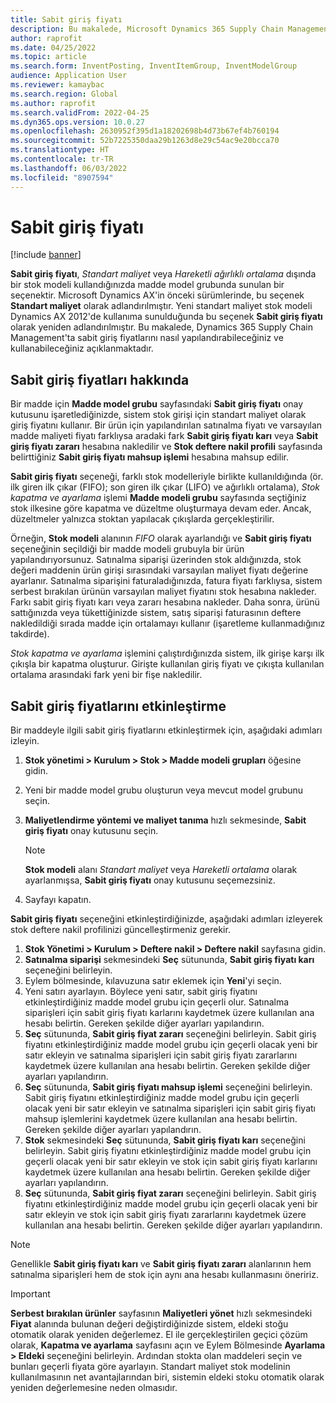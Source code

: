 ```yaml
---
title: Sabit giriş fiyatı
description: Bu makalede, Microsoft Dynamics 365 Supply Chain Management'ta sabit giriş fiyatlarını nasıl yapılandırabileceğiniz ve kullanabileceğiniz açıklanmaktadır.
author: raprofit
ms.date: 04/25/2022
ms.topic: article
ms.search.form: InventPosting, InventItemGroup, InventModelGroup
audience: Application User
ms.reviewer: kamaybac
ms.search.region: Global
ms.author: raprofit
ms.search.validFrom: 2022-04-25
ms.dyn365.ops.version: 10.0.27
ms.openlocfilehash: 2630952f395d1a18202698b4d73b67ef4b760194
ms.sourcegitcommit: 52b7225350daa29b1263d8e29c54ac9e20bcca70
ms.translationtype: HT
ms.contentlocale: tr-TR
ms.lasthandoff: 06/03/2022
ms.locfileid: "8907594"
---
```

# <a name="fixed-receipt-price"></a>Sabit giriş fiyatı

[!include [banner](../includes/banner.md)]

**Sabit giriş fiyatı**, *Standart maliyet* veya *Hareketli ağırlıklı ortalama* dışında bir stok modeli kullandığınızda madde model grubunda sunulan bir seçenektir. Microsoft Dynamics AX'in önceki sürümlerinde, bu seçenek **Standart maliyet** olarak adlandırılmıştır. Yeni standart maliyet stok modeli Dynamics AX 2012'de kullanıma sunulduğunda bu seçenek **Sabit giriş fiyatı** olarak yeniden adlandırılmıştır. Bu makalede, Dynamics 365 Supply Chain Management'ta sabit giriş fiyatlarını nasıl yapılandırabileceğiniz ve kullanabileceğiniz açıklanmaktadır.

## <a name="about-fixed-receipt-prices"></a>Sabit giriş fiyatları hakkında

Bir madde için **Madde model grubu** sayfasındaki **Sabit giriş fiyatı** onay kutusunu işaretlediğinizde, sistem stok girişi için standart maliyet olarak giriş fiyatını kullanır. Bir ürün için yapılandırılan satınalma fiyatı ve varsayılan madde maliyeti fiyatı farklıysa aradaki fark **Sabit giriş fiyatı karı** veya **Sabit giriş fiyatı zararı** hesabına nakledilir ve **Stok deftere nakil profili** sayfasında belirttiğiniz **Sabit giriş fiyatı mahsup işlemi** hesabına mahsup edilir.

**Sabit giriş fiyatı** seçeneği, farklı stok modelleriyle birlikte kullanıldığında (ör. ilk giren ilk çıkar (FIFO); son giren ilk çıkar (LIFO) ve ağırlıklı ortalama), *Stok kapatma ve ayarlama* işlemi **Madde modeli grubu** sayfasında seçtiğiniz stok ilkesine göre kapatma ve düzeltme oluşturmaya devam eder. Ancak, düzeltmeler yalnızca stoktan yapılacak çıkışlarda gerçekleştirilir.

Örneğin, **Stok modeli** alanının *FIFO* olarak ayarlandığı ve **Sabit giriş fiyatı** seçeneğinin seçildiği bir madde modeli grubuyla bir ürün yapılandırıyorsunuz. Satınalma siparişi üzerinden stok aldığınızda, stok değeri maddenin ürün girişi sırasındaki varsayılan maliyet fiyatı değerine ayarlanır. Satınalma siparişini faturaladığınızda, fatura fiyatı farklıysa, sistem serbest bırakılan ürünün varsayılan maliyet fiyatını stok hesabına nakleder. Farkı sabit giriş fiyatı karı veya zararı hesabına nakleder. Daha sonra, ürünü sattığınızda veya tükettiğinizde sistem, satış siparişi faturasının deftere nakledildiği sırada madde için ortalamayı kullanır (işaretleme kullanmadığınız takdirde).

*Stok kapatma ve ayarlama* işlemini çalıştırdığınızda sistem, ilk girişe karşı ilk çıkışla bir kapatma oluşturur. Girişte kullanılan giriş fiyatı ve çıkışta kullanılan ortalama arasındaki fark yeni bir fişe nakledilir.

## <a name="enable-fixed-receipt-prices"></a>Sabit giriş fiyatlarını etkinleştirme

Bir maddeyle ilgili sabit giriş fiyatlarını etkinleştirmek için, aşağıdaki adımları izleyin.

1. **Stok yönetimi \> Kurulum \> Stok \> Madde modeli grupları** öğesine gidin.
2. Yeni bir madde model grubu oluşturun veya mevcut model grubunu seçin.
3. **Maliyetlendirme yöntemi ve maliyet tanıma** hızlı sekmesinde, **Sabit giriş fiyatı** onay kutusunu seçin.

    > [!NOTE]
    > **Stok modeli** alanı *Standart maliyet* veya *Hareketli ortalama* olarak ayarlanmışsa, **Sabit giriş fiyatı** onay kutusunu seçemezsiniz.

4. Sayfayı kapatın.

**Sabit giriş fiyatı** seçeneğini etkinleştirdiğinizde, aşağıdaki adımları izleyerek stok deftere nakil profilinizi güncelleştirmeniz gerekir.

1. **Stok Yönetimi \> Kurulum \> Deftere nakil \> Deftere nakil** sayfasına gidin.
1. **Satınalma siparişi** sekmesindeki **Seç** sütununda, **Sabit giriş fiyatı karı** seçeneğini belirleyin.
1. Eylem bölmesinde, kılavuzuna satır eklemek için **Yeni**'yi seçin.
1. Yeni satırı ayarlayın. Böylece yeni satır, sabit giriş fiyatını etkinleştirdiğiniz madde model grubu için geçerli olur. Satınalma siparişleri için sabit giriş fiyatı karlarını kaydetmek üzere kullanılan ana hesabı belirtin. Gereken şekilde diğer ayarları yapılandırın.
1. **Seç** sütununda, **Sabit giriş fiyat zararı** seçeneğini belirleyin. Sabit giriş fiyatını etkinleştirdiğiniz madde model grubu için geçerli olacak yeni bir satır ekleyin ve satınalma siparişleri için sabit giriş fiyatı zararlarını kaydetmek üzere kullanılan ana hesabı belirtin. Gereken şekilde diğer ayarları yapılandırın.
1. **Seç** sütununda, **Sabit giriş fiyatı mahsup işlemi** seçeneğini belirleyin. Sabit giriş fiyatını etkinleştirdiğiniz madde model grubu için geçerli olacak yeni bir satır ekleyin ve satınalma siparişleri için sabit giriş fiyatı mahsup işlemlerini kaydetmek üzere kullanılan ana hesabı belirtin. Gereken şekilde diğer ayarları yapılandırın.
1. **Stok** sekmesindeki **Seç** sütununda, **Sabit giriş fiyatı karı** seçeneğini belirleyin. Sabit giriş fiyatını etkinleştirdiğiniz madde model grubu için geçerli olacak yeni bir satır ekleyin ve stok için sabit giriş fiyatı karlarını kaydetmek üzere kullanılan ana hesabı belirtin. Gereken şekilde diğer ayarları yapılandırın.
1. **Seç** sütununda, **Sabit giriş fiyat zararı** seçeneğini belirleyin. Sabit giriş fiyatını etkinleştirdiğiniz madde model grubu için geçerli olacak yeni bir satır ekleyin ve stok için sabit giriş fiyatı zararlarını kaydetmek üzere kullanılan ana hesabı belirtin. Gereken şekilde diğer ayarları yapılandırın.

> [!NOTE]
> Genellikle **Sabit giriş fiyatı karı** ve **Sabit giriş fiyatı zararı** alanlarının hem satınalma siparişleri hem de stok için aynı ana hesabı kullanmasını öneririz.

> [!IMPORTANT]
> **Serbest bırakılan ürünler** sayfasının **Maliyetleri yönet** hızlı sekmesindeki **Fiyat** alanında bulunan değeri değiştirdiğinizde sistem, eldeki stoğu otomatik olarak yeniden değerlemez. El ile gerçekleştirilen geçici çözüm olarak, **Kapatma ve ayarlama** sayfasını açın ve Eylem Bölmesinde **Ayarlama \> Eldeki** seçeneğini belirleyin. Ardından stokta olan maddeleri seçin ve bunları geçerli fiyata göre ayarlayın. Standart maliyet stok modelinin kullanılmasının net avantajlarından biri, sistemin eldeki stoku otomatik olarak yeniden değerlemesine neden olmasıdır.

